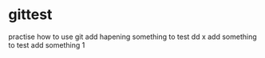 # gittest
practise how to use git
add hapening something to test
dd x
add something to test
add something 1
